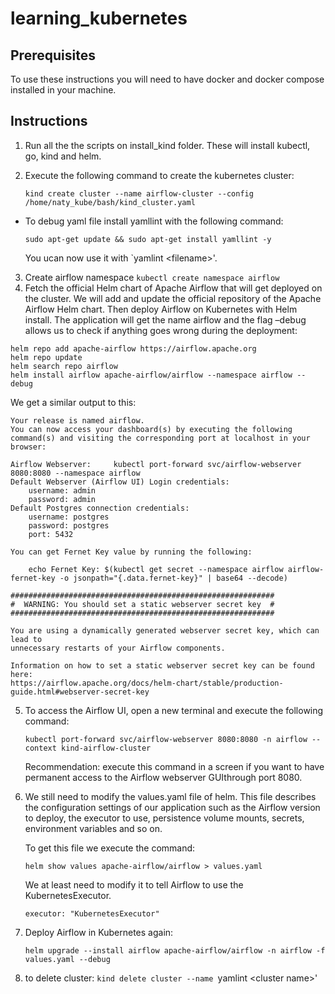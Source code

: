 # learning_kubernetes

## Prerequisites

To use these instructions you will need to have docker and docker compose installed in your machine.

## Instructions

1. Run all the the scripts on install_kind folder. These will install kubectl, go, kind and helm.
2. Execute the following command to create the kubernetes cluster:

   `kind create cluster --name airflow-cluster --config /home/naty_kube/bash/kind_cluster.yaml`

- To debug yaml file install yamllint with the following command:

  `sudo apt-get update && sudo apt-get install yamllint -y`

  You ucan now use it with `yamlint &lt;filename&gt;'.

3. Create airflow namespace `kubectl create namespace airflow`
4. Fetch the official Helm chart of Apache Airflow that will get deployed on the cluster. We will add and update the official repository of the Apache Airflow Helm chart. Then deploy Airflow on Kubernetes with Helm install. The application will get the name airflow and the flag –debug allows us to check if anything goes wrong during the deployment:

```
helm repo add apache-airflow https://airflow.apache.org
helm repo update
helm search repo airflow
helm install airflow apache-airflow/airflow --namespace airflow --debug
```

We get a similar output to this:

```
Your release is named airflow.
You can now access your dashboard(s) by executing the following command(s) and visiting the corresponding port at localhost in your browser:

Airflow Webserver:     kubectl port-forward svc/airflow-webserver 8080:8080 --namespace airflow
Default Webserver (Airflow UI) Login credentials:
    username: admin
    password: admin
Default Postgres connection credentials:
    username: postgres
    password: postgres
    port: 5432

You can get Fernet Key value by running the following:

    echo Fernet Key: $(kubectl get secret --namespace airflow airflow-fernet-key -o jsonpath="{.data.fernet-key}" | base64 --decode)

###########################################################
#  WARNING: You should set a static webserver secret key  #
###########################################################

You are using a dynamically generated webserver secret key, which can lead to
unnecessary restarts of your Airflow components.

Information on how to set a static webserver secret key can be found here:
https://airflow.apache.org/docs/helm-chart/stable/production-guide.html#webserver-secret-key
```

5. To access the Airflow UI, open a new terminal and execute the following command:

   `kubectl port-forward svc/airflow-webserver 8080:8080 -n airflow --context kind-airflow-cluster`

   Recommendation: execute this command in a screen if you want to have permanent access to the Airflow webserver GUIthrough port 8080.

6. We still need to modify the values.yaml file of helm. This file describes the configuration settings of our application such as the Airflow version to deploy, the executor to use, persistence volume mounts, secrets, environment variables and so on.

   To get this file we execute the command:

   `helm show values apache-airflow/airflow > values.yaml`

   We at least need to modify it to tell Airflow to use the KubernetesExecutor.

   `executor: "KubernetesExecutor"`

7. Deploy Airflow in Kubernetes again:

   `helm upgrade --install airflow apache-airflow/airflow -n airflow -f values.yaml --debug`

8. to delete cluster: `kind delete cluster --name `yamlint &lt;cluster name&gt;'
